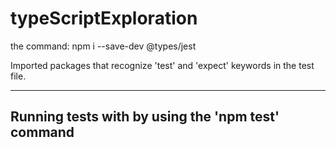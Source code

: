 # typeScriptExploration

the command:
npm i --save-dev @types/jest

Imported packages that recognize 'test' and 'expect' keywords in the test file.

-----
Running tests with by using the 'npm test' command
-----